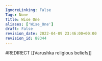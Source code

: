```yaml
---
IgnoreLinking: False
Tags: None
Title: Wise One
aliases: ['Wise_One']
draft: False
revision_date: 2022-04-09 23:46:00+00:00
revision_id: 88344
---
```


#REDIRECT [[Varushka religious beliefs]]
